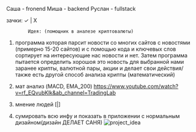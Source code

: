  Саша - fronend 
  Миша - backend 
  Руслан - fullstack
  
зачки: ✓ | X

            Идея: (помощник в аналезе криптовалюты)

1) программа которая парсит новости со многих сайтов с новостями
(примерно 15-20 сайтов) и с помощью кода и ключевых слов сортирует на интересующие нас новости и нет. 
Затем программа пытается определить хорошоя это новость для выбранной нами заранее 
крипты, валютной пары, акции
и делает свои действия/также есть другой способ анализа крипты (математический)

2) мат анализ (MACD, EMA_200)
  https://www.youtube.com/watch?v=rf_EQvubKlk&ab_channel=TradingLab

3) мнение людей [|]

4) сумировать всю инфу и показать в приложении с нормальным дизайном(дизайн ДЕЛАЕТ САНЯ)
![project_idea](https://user-images.githubusercontent.com/96141717/200105992-14b5ea07-98e6-4d8c-8ed6-063b6e049b1e.PNG)
